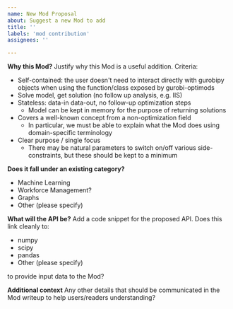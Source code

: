```yaml
---
name: New Mod Proposal
about: Suggest a new Mod to add
title: ''
labels: 'mod contribution'
assignees: ''

---
```


**Why this Mod?**
Justify why this Mod is a useful addition. Criteria:

- Self-contained: the user doesn't need to interact directly with gurobipy objects when using the function/class exposed by gurobi-optimods
- Solve model, get solution (no follow up analysis, e.g. IIS)
- Stateless: data-in data-out, no follow-up optimization steps
  - Model can be kept in memory for the purpose of returning solutions
- Covers a well-known concept from a non-optimization field
  - In particular, we must be able to explain what the Mod does using domain-specific terminology
- Clear purpose / single focus
  - There may be natural parameters to switch on/off various side-constraints, but these should be kept to a minimum

**Does it fall under an existing category?**

- Machine Learning
- Workforce Management?
- Graphs
- Other (please specify)

**What will the API be?**
Add a code snippet for the proposed API. Does this link cleanly to:

- numpy
- scipy
- pandas
- Other (please specify)

to provide input data to the Mod?

**Additional context**
Any other details that should be communicated in the Mod writeup to help users/readers understanding?
